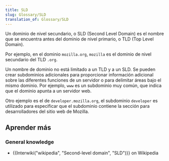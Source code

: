 ```yaml
---
title: SLD
slug: Glossary/SLD
translation_of: Glossary/SLD
---
```

Un dominio de nivel secundario, o SLD (Second Level Domain) es el nombre que se encuentra antes del dominio de nivel primario, o TLD (Top Level Domain).

Por ejemplo, en el dominio `mozilla.org`, `mozilla` es el dominio de nivel secundario del TLD `.org`.

Un nombre de dominio no está limitado a un TLD y a un SLD. Se pueden crear subdominios adicionales para proporcionar información adicional sobre las diferentes funciones de un servidor o para delimitar áreas bajo el mismo dominio. Por ejemplo, `www` es un subdominio muy común, que indica que el dominio apunta a un servidor web.

Otro ejemplo es el de `developer.mozilla.org`, el subdominio `developer` es utilizado para especificar que el subdominio contiene la sección para desarrolladores del sitio web de Mozilla.

## Aprender más

### General knowledge

- {{Interwiki("wikipedia", "Second-level domain", "SLD")}} on Wikipedia
